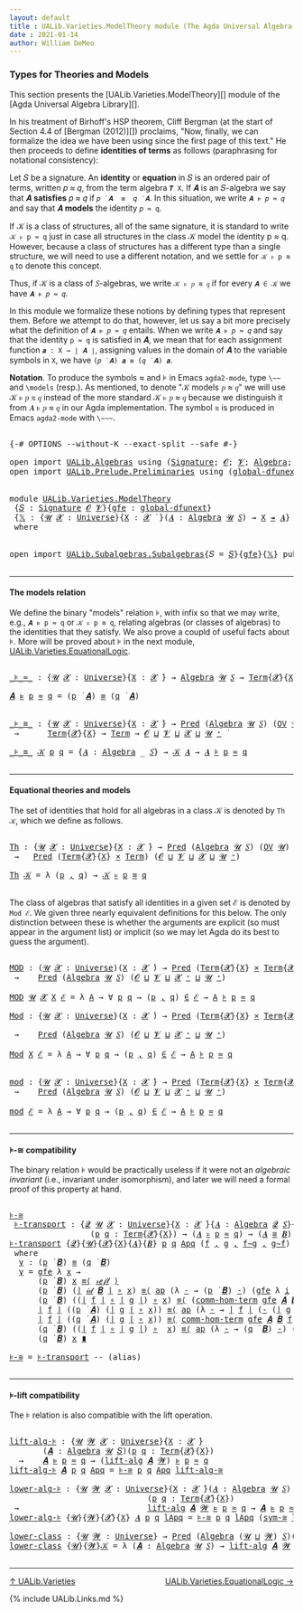 ```yaml
---
layout: default
title : UALib.Varieties.ModelTheory module (The Agda Universal Algebra Library)
date : 2021-01-14
author: William DeMeo
---
```


### <a id="types-for-theories-and-models">Types for Theories and Models</a>

This section presents the [UALib.Varieties.ModelTheory][] module of the [Agda Universal Algebra Library][].

In his treatment of Birhoff's HSP theorem, Cliff Bergman (at the start of Section 4.4 of [Bergman (2012)][]) proclaims, "Now, finally, we can formalize the idea we have been using since the first page of this text." He then proceeds to define **identities of terms** as follows (paraphrasing for notational consistency):

  Let 𝑆 be a signature. An **identity** or **equation** in 𝑆 is an ordered pair of terms, written 𝑝 ≈ 𝑞, from the
  term algebra `𝑻 X`. If 𝑨 is an 𝑆-algebra we say that 𝑨 **satisfies** 𝑝 ≈ 𝑞 if `𝑝 ̇ 𝑨  ≡  𝑞 ̇ 𝑨`. In this
  situation, we write `𝑨 ⊧ 𝑝 ≈ 𝑞` and say that 𝑨 **models** the identity `𝑝 ≈ q`.

If 𝒦 is a class of structures, all of the same signature, it is standard to write `𝒦 ⊧ p ≈ q` just in case all structures in the class 𝒦 model the identity p ≈ q. However, because a class of structures has a different type than a single structure, we will need to use a different notation, and we settle for `𝒦 ⊧ p ≋ q` to denote this concept.

Thus, if 𝒦 is a class of 𝑆-algebras, we write `𝒦 ⊧ 𝑝 ≋ 𝑞` if for every `𝑨 ∈ 𝒦` we have `𝑨 ⊧ 𝑝 ≈ 𝑞`.

<!-- Finally, if ℰ is a set of equations, we write 𝒦 ⊧ ℰ if every member of 𝒦 satisfies every member of ℰ. -->

In this module we formalize these notions by defining types that represent them. Before we attempt to do that, however, let us say a bit more precisely what the definition of `𝑨 ⊧ 𝑝 ≈ 𝑞` entails. When we write `𝑨 ⊧ 𝑝 ≈ 𝑞` and say that the identity `p ≈ q` is satisfied in 𝑨, we mean that for each assignment function `𝒂 : X → ∣ 𝑨 ∣`, assigning values in the domain of 𝑨 to the variable symbols in `X`, we have `(𝑝 ̇ 𝑨) 𝒂 ≡ (𝑞 ̇ 𝑨) 𝒂`.

**Notation**. To produce the symbols ≈ and ⊧ in Emacs `agda2-mode`, type `\~~` and `\models` (resp.). As mentioned, to denote "𝒦 models 𝑝 ≈ 𝑞" we will use 𝒦 ⊧ 𝑝 ≋ 𝑞 instead of the more standard 𝒦 ⊧ 𝑝 ≈ 𝑞 because we distinguish it from 𝑨 ⊧ 𝑝 ≈ 𝑞 in our Agda implementation. The symbol ≋ is produced in Emacs `agda2-mode` with `\~~~`.

<pre class="Agda">

<a id="2300" class="Symbol">{-#</a> <a id="2304" class="Keyword">OPTIONS</a> <a id="2312" class="Pragma">--without-K</a> <a id="2324" class="Pragma">--exact-split</a> <a id="2338" class="Pragma">--safe</a> <a id="2345" class="Symbol">#-}</a>

<a id="2350" class="Keyword">open</a> <a id="2355" class="Keyword">import</a> <a id="2362" href="UALib.Algebras.html" class="Module">UALib.Algebras</a> <a id="2377" class="Keyword">using</a> <a id="2383" class="Symbol">(</a><a id="2384" href="UALib.Algebras.Signatures.html#1324" class="Function">Signature</a><a id="2393" class="Symbol">;</a> <a id="2395" href="universes.html#613" class="Generalizable">𝓞</a><a id="2396" class="Symbol">;</a> <a id="2398" href="universes.html#617" class="Generalizable">𝓥</a><a id="2399" class="Symbol">;</a> <a id="2401" href="UALib.Algebras.Algebras.html#811" class="Function">Algebra</a><a id="2408" class="Symbol">;</a> <a id="2410" href="UALib.Algebras.Lifts.html#4364" class="Function Operator">_↠_</a><a id="2413" class="Symbol">)</a>
<a id="2415" class="Keyword">open</a> <a id="2420" class="Keyword">import</a> <a id="2427" href="UALib.Prelude.Preliminaries.html" class="Module">UALib.Prelude.Preliminaries</a> <a id="2455" class="Keyword">using</a> <a id="2461" class="Symbol">(</a><a id="2462" href="MGS-Subsingleton-Theorems.html#3468" class="Function">global-dfunext</a><a id="2476" class="Symbol">;</a> <a id="2478" href="universes.html#551" class="Postulate">Universe</a><a id="2486" class="Symbol">;</a> <a id="2488" href="universes.html#758" class="Function Operator">_̇</a><a id="2490" class="Symbol">)</a>


<a id="2494" class="Keyword">module</a> <a id="2501" href="UALib.Varieties.ModelTheory.html" class="Module">UALib.Varieties.ModelTheory</a>
 <a id="2530" class="Symbol">{</a><a id="2531" href="UALib.Varieties.ModelTheory.html#2531" class="Bound">𝑆</a> <a id="2533" class="Symbol">:</a> <a id="2535" href="UALib.Algebras.Signatures.html#1324" class="Function">Signature</a> <a id="2545" href="universes.html#613" class="Generalizable">𝓞</a> <a id="2547" href="universes.html#617" class="Generalizable">𝓥</a><a id="2548" class="Symbol">}{</a><a id="2550" href="UALib.Varieties.ModelTheory.html#2550" class="Bound">gfe</a> <a id="2554" class="Symbol">:</a> <a id="2556" href="MGS-Subsingleton-Theorems.html#3468" class="Function">global-dfunext</a><a id="2570" class="Symbol">}</a>
 <a id="2573" class="Symbol">{</a><a id="2574" href="UALib.Varieties.ModelTheory.html#2574" class="Bound">𝕏</a> <a id="2576" class="Symbol">:</a> <a id="2578" class="Symbol">{</a><a id="2579" href="UALib.Varieties.ModelTheory.html#2579" class="Bound">𝓤</a> <a id="2581" href="UALib.Varieties.ModelTheory.html#2581" class="Bound">𝓧</a> <a id="2583" class="Symbol">:</a> <a id="2585" href="universes.html#551" class="Postulate">Universe</a><a id="2593" class="Symbol">}{</a><a id="2595" href="UALib.Varieties.ModelTheory.html#2595" class="Bound">X</a> <a id="2597" class="Symbol">:</a> <a id="2599" href="UALib.Varieties.ModelTheory.html#2581" class="Bound">𝓧</a> <a id="2601" href="universes.html#758" class="Function Operator">̇</a> <a id="2603" class="Symbol">}(</a><a id="2605" href="UALib.Varieties.ModelTheory.html#2605" class="Bound">𝑨</a> <a id="2607" class="Symbol">:</a> <a id="2609" href="UALib.Algebras.Algebras.html#811" class="Function">Algebra</a> <a id="2617" href="UALib.Varieties.ModelTheory.html#2579" class="Bound">𝓤</a> <a id="2619" href="UALib.Varieties.ModelTheory.html#2531" class="Bound">𝑆</a><a id="2620" class="Symbol">)</a> <a id="2622" class="Symbol">→</a> <a id="2624" href="UALib.Varieties.ModelTheory.html#2595" class="Bound">X</a> <a id="2626" href="UALib.Algebras.Lifts.html#4364" class="Function Operator">↠</a> <a id="2628" href="UALib.Varieties.ModelTheory.html#2605" class="Bound">𝑨</a><a id="2629" class="Symbol">}</a>
 <a id="2632" class="Keyword">where</a>


<a id="2640" class="Keyword">open</a> <a id="2645" class="Keyword">import</a> <a id="2652" href="UALib.Subalgebras.Subalgebras.html" class="Module">UALib.Subalgebras.Subalgebras</a><a id="2681" class="Symbol">{</a><a id="2682" class="Argument">𝑆</a> <a id="2684" class="Symbol">=</a> <a id="2686" href="UALib.Varieties.ModelTheory.html#2531" class="Bound">𝑆</a><a id="2687" class="Symbol">}{</a><a id="2689" href="UALib.Varieties.ModelTheory.html#2550" class="Bound">gfe</a><a id="2692" class="Symbol">}{</a><a id="2694" href="UALib.Varieties.ModelTheory.html#2574" class="Bound">𝕏</a><a id="2695" class="Symbol">}</a> <a id="2697" class="Keyword">public</a>

</pre>

---------------------------------------

#### <a id="the-models-relation">The models relation</a>

We define the binary "models" relation ⊧, with infix so that we may write, e.g., `𝑨 ⊧ p ≈ q` or `𝒦 ⊧ p ≋ q`, relating algebras (or classes of algebras) to the identities that they satisfy. We also prove a coupld of useful facts about ⊧.  More will be proved about ⊧ in the next module, [UALib.Varieties.EquationalLogic](UALib.Varieties.EquationalLogic.html).

<pre class="Agda">

<a id="_⊧_≈_"></a><a id="3190" href="UALib.Varieties.ModelTheory.html#3190" class="Function Operator">_⊧_≈_</a> <a id="3196" class="Symbol">:</a> <a id="3198" class="Symbol">{</a><a id="3199" href="UALib.Varieties.ModelTheory.html#3199" class="Bound">𝓤</a> <a id="3201" href="UALib.Varieties.ModelTheory.html#3201" class="Bound">𝓧</a> <a id="3203" class="Symbol">:</a> <a id="3205" href="universes.html#551" class="Postulate">Universe</a><a id="3213" class="Symbol">}{</a><a id="3215" href="UALib.Varieties.ModelTheory.html#3215" class="Bound">X</a> <a id="3217" class="Symbol">:</a> <a id="3219" href="UALib.Varieties.ModelTheory.html#3201" class="Bound">𝓧</a> <a id="3221" href="universes.html#758" class="Function Operator">̇</a><a id="3222" class="Symbol">}</a> <a id="3224" class="Symbol">→</a> <a id="3226" href="UALib.Algebras.Algebras.html#811" class="Function">Algebra</a> <a id="3234" href="UALib.Varieties.ModelTheory.html#3199" class="Bound">𝓤</a> <a id="3236" href="UALib.Varieties.ModelTheory.html#2531" class="Bound">𝑆</a> <a id="3238" class="Symbol">→</a> <a id="3240" href="UALib.Terms.Basic.html#1041" class="Datatype">Term</a><a id="3244" class="Symbol">{</a><a id="3245" href="UALib.Varieties.ModelTheory.html#3201" class="Bound">𝓧</a><a id="3246" class="Symbol">}{</a><a id="3248" href="UALib.Varieties.ModelTheory.html#3215" class="Bound">X</a><a id="3249" class="Symbol">}</a> <a id="3251" class="Symbol">→</a> <a id="3253" href="UALib.Terms.Basic.html#1041" class="Datatype">Term</a> <a id="3258" class="Symbol">→</a> <a id="3260" href="UALib.Varieties.ModelTheory.html#3199" class="Bound">𝓤</a> <a id="3262" href="Agda.Primitive.html#636" class="Function Operator">⊔</a> <a id="3264" href="UALib.Varieties.ModelTheory.html#3201" class="Bound">𝓧</a> <a id="3266" href="universes.html#758" class="Function Operator">̇</a>

<a id="3269" href="UALib.Varieties.ModelTheory.html#3269" class="Bound">𝑨</a> <a id="3271" href="UALib.Varieties.ModelTheory.html#3190" class="Function Operator">⊧</a> <a id="3273" href="UALib.Varieties.ModelTheory.html#3273" class="Bound">p</a> <a id="3275" href="UALib.Varieties.ModelTheory.html#3190" class="Function Operator">≈</a> <a id="3277" href="UALib.Varieties.ModelTheory.html#3277" class="Bound">q</a> <a id="3279" class="Symbol">=</a> <a id="3281" class="Symbol">(</a><a id="3282" href="UALib.Varieties.ModelTheory.html#3273" class="Bound">p</a> <a id="3284" href="UALib.Terms.Operations.html#1383" class="Function Operator">̇</a> <a id="3286" href="UALib.Varieties.ModelTheory.html#3269" class="Bound">𝑨</a><a id="3287" class="Symbol">)</a> <a id="3289" href="MGS-MLTT.html#4207" class="Datatype Operator">≡</a> <a id="3291" class="Symbol">(</a><a id="3292" href="UALib.Varieties.ModelTheory.html#3277" class="Bound">q</a> <a id="3294" href="UALib.Terms.Operations.html#1383" class="Function Operator">̇</a> <a id="3296" href="UALib.Varieties.ModelTheory.html#3269" class="Bound">𝑨</a><a id="3297" class="Symbol">)</a>


<a id="_⊧_≋_"></a><a id="3301" href="UALib.Varieties.ModelTheory.html#3301" class="Function Operator">_⊧_≋_</a> <a id="3307" class="Symbol">:</a> <a id="3309" class="Symbol">{</a><a id="3310" href="UALib.Varieties.ModelTheory.html#3310" class="Bound">𝓤</a> <a id="3312" href="UALib.Varieties.ModelTheory.html#3312" class="Bound">𝓧</a> <a id="3314" class="Symbol">:</a> <a id="3316" href="universes.html#551" class="Postulate">Universe</a><a id="3324" class="Symbol">}{</a><a id="3326" href="UALib.Varieties.ModelTheory.html#3326" class="Bound">X</a> <a id="3328" class="Symbol">:</a> <a id="3330" href="UALib.Varieties.ModelTheory.html#3312" class="Bound">𝓧</a> <a id="3332" href="universes.html#758" class="Function Operator">̇</a><a id="3333" class="Symbol">}</a> <a id="3335" class="Symbol">→</a> <a id="3337" href="UALib.Relations.Unary.html#1066" class="Function">Pred</a> <a id="3342" class="Symbol">(</a><a id="3343" href="UALib.Algebras.Algebras.html#811" class="Function">Algebra</a> <a id="3351" href="UALib.Varieties.ModelTheory.html#3310" class="Bound">𝓤</a> <a id="3353" href="UALib.Varieties.ModelTheory.html#2531" class="Bound">𝑆</a><a id="3354" class="Symbol">)</a> <a id="3356" class="Symbol">(</a><a id="3357" href="UALib.Subalgebras.Subalgebras.html#2273" class="Function">OV</a> <a id="3360" href="UALib.Varieties.ModelTheory.html#3310" class="Bound">𝓤</a><a id="3361" class="Symbol">)</a>
 <a id="3364" class="Symbol">→</a>      <a id="3371" href="UALib.Terms.Basic.html#1041" class="Datatype">Term</a><a id="3375" class="Symbol">{</a><a id="3376" href="UALib.Varieties.ModelTheory.html#3312" class="Bound">𝓧</a><a id="3377" class="Symbol">}{</a><a id="3379" href="UALib.Varieties.ModelTheory.html#3326" class="Bound">X</a><a id="3380" class="Symbol">}</a> <a id="3382" class="Symbol">→</a> <a id="3384" href="UALib.Terms.Basic.html#1041" class="Datatype">Term</a> <a id="3389" class="Symbol">→</a> <a id="3391" href="UALib.Varieties.ModelTheory.html#2545" class="Bound">𝓞</a> <a id="3393" href="Agda.Primitive.html#636" class="Function Operator">⊔</a> <a id="3395" href="UALib.Varieties.ModelTheory.html#2547" class="Bound">𝓥</a> <a id="3397" href="Agda.Primitive.html#636" class="Function Operator">⊔</a> <a id="3399" href="UALib.Varieties.ModelTheory.html#3312" class="Bound">𝓧</a> <a id="3401" href="Agda.Primitive.html#636" class="Function Operator">⊔</a> <a id="3403" href="UALib.Varieties.ModelTheory.html#3310" class="Bound">𝓤</a> <a id="3405" href="universes.html#527" class="Function Operator">⁺</a> <a id="3407" href="universes.html#758" class="Function Operator">̇</a>

<a id="3410" href="UALib.Varieties.ModelTheory.html#3301" class="Function Operator">_⊧_≋_</a> <a id="3416" href="UALib.Varieties.ModelTheory.html#3416" class="Bound">𝒦</a> <a id="3418" href="UALib.Varieties.ModelTheory.html#3418" class="Bound">p</a> <a id="3420" href="UALib.Varieties.ModelTheory.html#3420" class="Bound">q</a> <a id="3422" class="Symbol">=</a> <a id="3424" class="Symbol">{</a><a id="3425" href="UALib.Varieties.ModelTheory.html#3425" class="Bound">𝑨</a> <a id="3427" class="Symbol">:</a> <a id="3429" href="UALib.Algebras.Algebras.html#811" class="Function">Algebra</a> <a id="3437" class="Symbol">_</a> <a id="3439" href="UALib.Varieties.ModelTheory.html#2531" class="Bound">𝑆</a><a id="3440" class="Symbol">}</a> <a id="3442" class="Symbol">→</a> <a id="3444" href="UALib.Varieties.ModelTheory.html#3416" class="Bound">𝒦</a> <a id="3446" href="UALib.Varieties.ModelTheory.html#3425" class="Bound">𝑨</a> <a id="3448" class="Symbol">→</a> <a id="3450" href="UALib.Varieties.ModelTheory.html#3425" class="Bound">𝑨</a> <a id="3452" href="UALib.Varieties.ModelTheory.html#3190" class="Function Operator">⊧</a> <a id="3454" href="UALib.Varieties.ModelTheory.html#3418" class="Bound">p</a> <a id="3456" href="UALib.Varieties.ModelTheory.html#3190" class="Function Operator">≈</a> <a id="3458" href="UALib.Varieties.ModelTheory.html#3420" class="Bound">q</a>

</pre>

-------------------------------------------

#### <a id="equational-theories-and-classes">Equational theories and models</a>

The set of identities that hold for all algebras in a class 𝒦 is denoted by `Th 𝒦`, which we define as follows.

<pre class="Agda">

<a id="Th"></a><a id="3726" href="UALib.Varieties.ModelTheory.html#3726" class="Function">Th</a> <a id="3729" class="Symbol">:</a> <a id="3731" class="Symbol">{</a><a id="3732" href="UALib.Varieties.ModelTheory.html#3732" class="Bound">𝓤</a> <a id="3734" href="UALib.Varieties.ModelTheory.html#3734" class="Bound">𝓧</a> <a id="3736" class="Symbol">:</a> <a id="3738" href="universes.html#551" class="Postulate">Universe</a><a id="3746" class="Symbol">}{</a><a id="3748" href="UALib.Varieties.ModelTheory.html#3748" class="Bound">X</a> <a id="3750" class="Symbol">:</a> <a id="3752" href="UALib.Varieties.ModelTheory.html#3734" class="Bound">𝓧</a> <a id="3754" href="universes.html#758" class="Function Operator">̇</a><a id="3755" class="Symbol">}</a> <a id="3757" class="Symbol">→</a> <a id="3759" href="UALib.Relations.Unary.html#1066" class="Function">Pred</a> <a id="3764" class="Symbol">(</a><a id="3765" href="UALib.Algebras.Algebras.html#811" class="Function">Algebra</a> <a id="3773" href="UALib.Varieties.ModelTheory.html#3732" class="Bound">𝓤</a> <a id="3775" href="UALib.Varieties.ModelTheory.html#2531" class="Bound">𝑆</a><a id="3776" class="Symbol">)</a> <a id="3778" class="Symbol">(</a><a id="3779" href="UALib.Subalgebras.Subalgebras.html#2273" class="Function">OV</a> <a id="3782" href="UALib.Varieties.ModelTheory.html#3732" class="Bound">𝓤</a><a id="3783" class="Symbol">)</a>
 <a id="3786" class="Symbol">→</a>   <a id="3790" href="UALib.Relations.Unary.html#1066" class="Function">Pred</a> <a id="3795" class="Symbol">(</a><a id="3796" href="UALib.Terms.Basic.html#1041" class="Datatype">Term</a><a id="3800" class="Symbol">{</a><a id="3801" href="UALib.Varieties.ModelTheory.html#3734" class="Bound">𝓧</a><a id="3802" class="Symbol">}{</a><a id="3804" href="UALib.Varieties.ModelTheory.html#3748" class="Bound">X</a><a id="3805" class="Symbol">}</a> <a id="3807" href="MGS-MLTT.html#3515" class="Function Operator">×</a> <a id="3809" href="UALib.Terms.Basic.html#1041" class="Datatype">Term</a><a id="3813" class="Symbol">)</a> <a id="3815" class="Symbol">(</a><a id="3816" href="UALib.Varieties.ModelTheory.html#2545" class="Bound">𝓞</a> <a id="3818" href="Agda.Primitive.html#636" class="Function Operator">⊔</a> <a id="3820" href="UALib.Varieties.ModelTheory.html#2547" class="Bound">𝓥</a> <a id="3822" href="Agda.Primitive.html#636" class="Function Operator">⊔</a> <a id="3824" href="UALib.Varieties.ModelTheory.html#3734" class="Bound">𝓧</a> <a id="3826" href="Agda.Primitive.html#636" class="Function Operator">⊔</a> <a id="3828" href="UALib.Varieties.ModelTheory.html#3732" class="Bound">𝓤</a> <a id="3830" href="universes.html#527" class="Function Operator">⁺</a><a id="3831" class="Symbol">)</a>

<a id="3834" href="UALib.Varieties.ModelTheory.html#3726" class="Function">Th</a> <a id="3837" href="UALib.Varieties.ModelTheory.html#3837" class="Bound">𝒦</a> <a id="3839" class="Symbol">=</a> <a id="3841" class="Symbol">λ</a> <a id="3843" class="Symbol">(</a><a id="3844" href="UALib.Varieties.ModelTheory.html#3844" class="Bound">p</a> <a id="3846" href="MGS-MLTT.html#2929" class="InductiveConstructor Operator">,</a> <a id="3848" href="UALib.Varieties.ModelTheory.html#3848" class="Bound">q</a><a id="3849" class="Symbol">)</a> <a id="3851" class="Symbol">→</a> <a id="3853" href="UALib.Varieties.ModelTheory.html#3837" class="Bound">𝒦</a> <a id="3855" href="UALib.Varieties.ModelTheory.html#3301" class="Function Operator">⊧</a> <a id="3857" href="UALib.Varieties.ModelTheory.html#3844" class="Bound">p</a> <a id="3859" href="UALib.Varieties.ModelTheory.html#3301" class="Function Operator">≋</a> <a id="3861" href="UALib.Varieties.ModelTheory.html#3848" class="Bound">q</a>

</pre>

The class of algebras that satisfy all identities in a given set ℰ is denoted by `Mod ℰ`.  We given three nearly equivalent definitions for this below.  The only distinction between these is whether the arguments are explicit (so must appear in the argument list) or implicit (so we may let Agda do its best to guess the argument).

<pre class="Agda">

<a id="MOD"></a><a id="4223" href="UALib.Varieties.ModelTheory.html#4223" class="Function">MOD</a> <a id="4227" class="Symbol">:</a> <a id="4229" class="Symbol">(</a><a id="4230" href="UALib.Varieties.ModelTheory.html#4230" class="Bound">𝓤</a> <a id="4232" href="UALib.Varieties.ModelTheory.html#4232" class="Bound">𝓧</a> <a id="4234" class="Symbol">:</a> <a id="4236" href="universes.html#551" class="Postulate">Universe</a><a id="4244" class="Symbol">)(</a><a id="4246" href="UALib.Varieties.ModelTheory.html#4246" class="Bound">X</a> <a id="4248" class="Symbol">:</a> <a id="4250" href="UALib.Varieties.ModelTheory.html#4232" class="Bound">𝓧</a> <a id="4252" href="universes.html#758" class="Function Operator">̇</a><a id="4253" class="Symbol">)</a> <a id="4255" class="Symbol">→</a> <a id="4257" href="UALib.Relations.Unary.html#1066" class="Function">Pred</a> <a id="4262" class="Symbol">(</a><a id="4263" href="UALib.Terms.Basic.html#1041" class="Datatype">Term</a><a id="4267" class="Symbol">{</a><a id="4268" href="UALib.Varieties.ModelTheory.html#4232" class="Bound">𝓧</a><a id="4269" class="Symbol">}{</a><a id="4271" href="UALib.Varieties.ModelTheory.html#4246" class="Bound">X</a><a id="4272" class="Symbol">}</a> <a id="4274" href="MGS-MLTT.html#3515" class="Function Operator">×</a> <a id="4276" href="UALib.Terms.Basic.html#1041" class="Datatype">Term</a><a id="4280" class="Symbol">{</a><a id="4281" href="UALib.Varieties.ModelTheory.html#4232" class="Bound">𝓧</a><a id="4282" class="Symbol">}{</a><a id="4284" href="UALib.Varieties.ModelTheory.html#4246" class="Bound">X</a><a id="4285" class="Symbol">})</a> <a id="4288" class="Symbol">(</a><a id="4289" href="UALib.Varieties.ModelTheory.html#2545" class="Bound">𝓞</a> <a id="4291" href="Agda.Primitive.html#636" class="Function Operator">⊔</a> <a id="4293" href="UALib.Varieties.ModelTheory.html#2547" class="Bound">𝓥</a> <a id="4295" href="Agda.Primitive.html#636" class="Function Operator">⊔</a> <a id="4297" href="UALib.Varieties.ModelTheory.html#4232" class="Bound">𝓧</a> <a id="4299" href="Agda.Primitive.html#636" class="Function Operator">⊔</a> <a id="4301" href="UALib.Varieties.ModelTheory.html#4230" class="Bound">𝓤</a> <a id="4303" href="universes.html#527" class="Function Operator">⁺</a><a id="4304" class="Symbol">)</a>
 <a id="4307" class="Symbol">→</a>    <a id="4312" href="UALib.Relations.Unary.html#1066" class="Function">Pred</a> <a id="4317" class="Symbol">(</a><a id="4318" href="UALib.Algebras.Algebras.html#811" class="Function">Algebra</a> <a id="4326" href="UALib.Varieties.ModelTheory.html#4230" class="Bound">𝓤</a> <a id="4328" href="UALib.Varieties.ModelTheory.html#2531" class="Bound">𝑆</a><a id="4329" class="Symbol">)</a> <a id="4331" class="Symbol">(</a><a id="4332" href="UALib.Varieties.ModelTheory.html#2545" class="Bound">𝓞</a> <a id="4334" href="Agda.Primitive.html#636" class="Function Operator">⊔</a> <a id="4336" href="UALib.Varieties.ModelTheory.html#2547" class="Bound">𝓥</a> <a id="4338" href="Agda.Primitive.html#636" class="Function Operator">⊔</a> <a id="4340" href="UALib.Varieties.ModelTheory.html#4232" class="Bound">𝓧</a> <a id="4342" href="universes.html#527" class="Function Operator">⁺</a> <a id="4344" href="Agda.Primitive.html#636" class="Function Operator">⊔</a> <a id="4346" href="UALib.Varieties.ModelTheory.html#4230" class="Bound">𝓤</a> <a id="4348" href="universes.html#527" class="Function Operator">⁺</a><a id="4349" class="Symbol">)</a>

<a id="4352" href="UALib.Varieties.ModelTheory.html#4223" class="Function">MOD</a> <a id="4356" href="UALib.Varieties.ModelTheory.html#4356" class="Bound">𝓤</a> <a id="4358" href="UALib.Varieties.ModelTheory.html#4358" class="Bound">𝓧</a> <a id="4360" href="UALib.Varieties.ModelTheory.html#4360" class="Bound">X</a> <a id="4362" href="UALib.Varieties.ModelTheory.html#4362" class="Bound">ℰ</a> <a id="4364" class="Symbol">=</a> <a id="4366" class="Symbol">λ</a> <a id="4368" href="UALib.Varieties.ModelTheory.html#4368" class="Bound">A</a> <a id="4370" class="Symbol">→</a> <a id="4372" class="Symbol">∀</a> <a id="4374" href="UALib.Varieties.ModelTheory.html#4374" class="Bound">p</a> <a id="4376" href="UALib.Varieties.ModelTheory.html#4376" class="Bound">q</a> <a id="4378" class="Symbol">→</a> <a id="4380" class="Symbol">(</a><a id="4381" href="UALib.Varieties.ModelTheory.html#4374" class="Bound">p</a> <a id="4383" href="MGS-MLTT.html#2929" class="InductiveConstructor Operator">,</a> <a id="4385" href="UALib.Varieties.ModelTheory.html#4376" class="Bound">q</a><a id="4386" class="Symbol">)</a> <a id="4388" href="UALib.Relations.Unary.html#2667" class="Function Operator">∈</a> <a id="4390" href="UALib.Varieties.ModelTheory.html#4362" class="Bound">ℰ</a> <a id="4392" class="Symbol">→</a> <a id="4394" href="UALib.Varieties.ModelTheory.html#4368" class="Bound">A</a> <a id="4396" href="UALib.Varieties.ModelTheory.html#3190" class="Function Operator">⊧</a> <a id="4398" href="UALib.Varieties.ModelTheory.html#4374" class="Bound">p</a> <a id="4400" href="UALib.Varieties.ModelTheory.html#3190" class="Function Operator">≈</a> <a id="4402" href="UALib.Varieties.ModelTheory.html#4376" class="Bound">q</a>

<a id="Mod"></a><a id="4405" href="UALib.Varieties.ModelTheory.html#4405" class="Function">Mod</a> <a id="4409" class="Symbol">:</a> <a id="4411" class="Symbol">{</a><a id="4412" href="UALib.Varieties.ModelTheory.html#4412" class="Bound">𝓤</a> <a id="4414" href="UALib.Varieties.ModelTheory.html#4414" class="Bound">𝓧</a> <a id="4416" class="Symbol">:</a> <a id="4418" href="universes.html#551" class="Postulate">Universe</a><a id="4426" class="Symbol">}(</a><a id="4428" href="UALib.Varieties.ModelTheory.html#4428" class="Bound">X</a> <a id="4430" class="Symbol">:</a> <a id="4432" href="UALib.Varieties.ModelTheory.html#4414" class="Bound">𝓧</a> <a id="4434" href="universes.html#758" class="Function Operator">̇</a><a id="4435" class="Symbol">)</a> <a id="4437" class="Symbol">→</a> <a id="4439" href="UALib.Relations.Unary.html#1066" class="Function">Pred</a> <a id="4444" class="Symbol">(</a><a id="4445" href="UALib.Terms.Basic.html#1041" class="Datatype">Term</a><a id="4449" class="Symbol">{</a><a id="4450" href="UALib.Varieties.ModelTheory.html#4414" class="Bound">𝓧</a><a id="4451" class="Symbol">}{</a><a id="4453" href="UALib.Varieties.ModelTheory.html#4428" class="Bound">X</a><a id="4454" class="Symbol">}</a> <a id="4456" href="MGS-MLTT.html#3515" class="Function Operator">×</a> <a id="4458" href="UALib.Terms.Basic.html#1041" class="Datatype">Term</a><a id="4462" class="Symbol">{</a><a id="4463" href="UALib.Varieties.ModelTheory.html#4414" class="Bound">𝓧</a><a id="4464" class="Symbol">}{</a><a id="4466" href="UALib.Varieties.ModelTheory.html#4428" class="Bound">X</a><a id="4467" class="Symbol">})</a> <a id="4470" class="Symbol">(</a><a id="4471" href="UALib.Varieties.ModelTheory.html#2545" class="Bound">𝓞</a> <a id="4473" href="Agda.Primitive.html#636" class="Function Operator">⊔</a> <a id="4475" href="UALib.Varieties.ModelTheory.html#2547" class="Bound">𝓥</a> <a id="4477" href="Agda.Primitive.html#636" class="Function Operator">⊔</a> <a id="4479" href="UALib.Varieties.ModelTheory.html#4414" class="Bound">𝓧</a> <a id="4481" href="Agda.Primitive.html#636" class="Function Operator">⊔</a> <a id="4483" href="UALib.Varieties.ModelTheory.html#4412" class="Bound">𝓤</a> <a id="4485" href="universes.html#527" class="Function Operator">⁺</a><a id="4486" class="Symbol">)</a>

 <a id="4490" class="Symbol">→</a>    <a id="4495" href="UALib.Relations.Unary.html#1066" class="Function">Pred</a> <a id="4500" class="Symbol">(</a><a id="4501" href="UALib.Algebras.Algebras.html#811" class="Function">Algebra</a> <a id="4509" href="UALib.Varieties.ModelTheory.html#4412" class="Bound">𝓤</a> <a id="4511" href="UALib.Varieties.ModelTheory.html#2531" class="Bound">𝑆</a><a id="4512" class="Symbol">)</a> <a id="4514" class="Symbol">(</a><a id="4515" href="UALib.Varieties.ModelTheory.html#2545" class="Bound">𝓞</a> <a id="4517" href="Agda.Primitive.html#636" class="Function Operator">⊔</a> <a id="4519" href="UALib.Varieties.ModelTheory.html#2547" class="Bound">𝓥</a> <a id="4521" href="Agda.Primitive.html#636" class="Function Operator">⊔</a> <a id="4523" href="UALib.Varieties.ModelTheory.html#4414" class="Bound">𝓧</a> <a id="4525" href="universes.html#527" class="Function Operator">⁺</a> <a id="4527" href="Agda.Primitive.html#636" class="Function Operator">⊔</a> <a id="4529" href="UALib.Varieties.ModelTheory.html#4412" class="Bound">𝓤</a> <a id="4531" href="universes.html#527" class="Function Operator">⁺</a><a id="4532" class="Symbol">)</a>

<a id="4535" href="UALib.Varieties.ModelTheory.html#4405" class="Function">Mod</a> <a id="4539" href="UALib.Varieties.ModelTheory.html#4539" class="Bound">X</a> <a id="4541" href="UALib.Varieties.ModelTheory.html#4541" class="Bound">ℰ</a> <a id="4543" class="Symbol">=</a> <a id="4545" class="Symbol">λ</a> <a id="4547" href="UALib.Varieties.ModelTheory.html#4547" class="Bound">A</a> <a id="4549" class="Symbol">→</a> <a id="4551" class="Symbol">∀</a> <a id="4553" href="UALib.Varieties.ModelTheory.html#4553" class="Bound">p</a> <a id="4555" href="UALib.Varieties.ModelTheory.html#4555" class="Bound">q</a> <a id="4557" class="Symbol">→</a> <a id="4559" class="Symbol">(</a><a id="4560" href="UALib.Varieties.ModelTheory.html#4553" class="Bound">p</a> <a id="4562" href="MGS-MLTT.html#2929" class="InductiveConstructor Operator">,</a> <a id="4564" href="UALib.Varieties.ModelTheory.html#4555" class="Bound">q</a><a id="4565" class="Symbol">)</a> <a id="4567" href="UALib.Relations.Unary.html#2667" class="Function Operator">∈</a> <a id="4569" href="UALib.Varieties.ModelTheory.html#4541" class="Bound">ℰ</a> <a id="4571" class="Symbol">→</a> <a id="4573" href="UALib.Varieties.ModelTheory.html#4547" class="Bound">A</a> <a id="4575" href="UALib.Varieties.ModelTheory.html#3190" class="Function Operator">⊧</a> <a id="4577" href="UALib.Varieties.ModelTheory.html#4553" class="Bound">p</a> <a id="4579" href="UALib.Varieties.ModelTheory.html#3190" class="Function Operator">≈</a> <a id="4581" href="UALib.Varieties.ModelTheory.html#4555" class="Bound">q</a>


<a id="mod"></a><a id="4585" href="UALib.Varieties.ModelTheory.html#4585" class="Function">mod</a> <a id="4589" class="Symbol">:</a> <a id="4591" class="Symbol">{</a><a id="4592" href="UALib.Varieties.ModelTheory.html#4592" class="Bound">𝓤</a> <a id="4594" href="UALib.Varieties.ModelTheory.html#4594" class="Bound">𝓧</a> <a id="4596" class="Symbol">:</a> <a id="4598" href="universes.html#551" class="Postulate">Universe</a><a id="4606" class="Symbol">}{</a><a id="4608" href="UALib.Varieties.ModelTheory.html#4608" class="Bound">X</a> <a id="4610" class="Symbol">:</a> <a id="4612" href="UALib.Varieties.ModelTheory.html#4594" class="Bound">𝓧</a> <a id="4614" href="universes.html#758" class="Function Operator">̇</a><a id="4615" class="Symbol">}</a> <a id="4617" class="Symbol">→</a> <a id="4619" href="UALib.Relations.Unary.html#1066" class="Function">Pred</a> <a id="4624" class="Symbol">(</a><a id="4625" href="UALib.Terms.Basic.html#1041" class="Datatype">Term</a><a id="4629" class="Symbol">{</a><a id="4630" href="UALib.Varieties.ModelTheory.html#4594" class="Bound">𝓧</a><a id="4631" class="Symbol">}{</a><a id="4633" href="UALib.Varieties.ModelTheory.html#4608" class="Bound">X</a><a id="4634" class="Symbol">}</a> <a id="4636" href="MGS-MLTT.html#3515" class="Function Operator">×</a> <a id="4638" href="UALib.Terms.Basic.html#1041" class="Datatype">Term</a><a id="4642" class="Symbol">{</a><a id="4643" href="UALib.Varieties.ModelTheory.html#4594" class="Bound">𝓧</a><a id="4644" class="Symbol">}{</a><a id="4646" href="UALib.Varieties.ModelTheory.html#4608" class="Bound">X</a><a id="4647" class="Symbol">})</a> <a id="4650" class="Symbol">(</a><a id="4651" href="UALib.Varieties.ModelTheory.html#2545" class="Bound">𝓞</a> <a id="4653" href="Agda.Primitive.html#636" class="Function Operator">⊔</a> <a id="4655" href="UALib.Varieties.ModelTheory.html#2547" class="Bound">𝓥</a> <a id="4657" href="Agda.Primitive.html#636" class="Function Operator">⊔</a> <a id="4659" href="UALib.Varieties.ModelTheory.html#4594" class="Bound">𝓧</a> <a id="4661" href="Agda.Primitive.html#636" class="Function Operator">⊔</a> <a id="4663" href="UALib.Varieties.ModelTheory.html#4592" class="Bound">𝓤</a> <a id="4665" href="universes.html#527" class="Function Operator">⁺</a><a id="4666" class="Symbol">)</a>
 <a id="4669" class="Symbol">→</a>    <a id="4674" href="UALib.Relations.Unary.html#1066" class="Function">Pred</a> <a id="4679" class="Symbol">(</a><a id="4680" href="UALib.Algebras.Algebras.html#811" class="Function">Algebra</a> <a id="4688" href="UALib.Varieties.ModelTheory.html#4592" class="Bound">𝓤</a> <a id="4690" href="UALib.Varieties.ModelTheory.html#2531" class="Bound">𝑆</a><a id="4691" class="Symbol">)</a> <a id="4693" class="Symbol">(</a><a id="4694" href="UALib.Varieties.ModelTheory.html#2545" class="Bound">𝓞</a> <a id="4696" href="Agda.Primitive.html#636" class="Function Operator">⊔</a> <a id="4698" href="UALib.Varieties.ModelTheory.html#2547" class="Bound">𝓥</a> <a id="4700" href="Agda.Primitive.html#636" class="Function Operator">⊔</a> <a id="4702" href="UALib.Varieties.ModelTheory.html#4594" class="Bound">𝓧</a> <a id="4704" href="universes.html#527" class="Function Operator">⁺</a> <a id="4706" href="Agda.Primitive.html#636" class="Function Operator">⊔</a> <a id="4708" href="UALib.Varieties.ModelTheory.html#4592" class="Bound">𝓤</a> <a id="4710" href="universes.html#527" class="Function Operator">⁺</a><a id="4711" class="Symbol">)</a>

<a id="4714" href="UALib.Varieties.ModelTheory.html#4585" class="Function">mod</a> <a id="4718" href="UALib.Varieties.ModelTheory.html#4718" class="Bound">ℰ</a> <a id="4720" class="Symbol">=</a> <a id="4722" class="Symbol">λ</a> <a id="4724" href="UALib.Varieties.ModelTheory.html#4724" class="Bound">A</a> <a id="4726" class="Symbol">→</a> <a id="4728" class="Symbol">∀</a> <a id="4730" href="UALib.Varieties.ModelTheory.html#4730" class="Bound">p</a> <a id="4732" href="UALib.Varieties.ModelTheory.html#4732" class="Bound">q</a> <a id="4734" class="Symbol">→</a> <a id="4736" class="Symbol">(</a><a id="4737" href="UALib.Varieties.ModelTheory.html#4730" class="Bound">p</a> <a id="4739" href="MGS-MLTT.html#2929" class="InductiveConstructor Operator">,</a> <a id="4741" href="UALib.Varieties.ModelTheory.html#4732" class="Bound">q</a><a id="4742" class="Symbol">)</a> <a id="4744" href="UALib.Relations.Unary.html#2667" class="Function Operator">∈</a> <a id="4746" href="UALib.Varieties.ModelTheory.html#4718" class="Bound">ℰ</a> <a id="4748" class="Symbol">→</a> <a id="4750" href="UALib.Varieties.ModelTheory.html#4724" class="Bound">A</a> <a id="4752" href="UALib.Varieties.ModelTheory.html#3190" class="Function Operator">⊧</a> <a id="4754" href="UALib.Varieties.ModelTheory.html#4730" class="Bound">p</a> <a id="4756" href="UALib.Varieties.ModelTheory.html#3190" class="Function Operator">≈</a> <a id="4758" href="UALib.Varieties.ModelTheory.html#4732" class="Bound">q</a>

</pre>

------------------------------------------

#### <a id="⊧-≅ compatibility">⊧-≅ compatibility</a>

The binary relation ⊧ would be practically useless if it were not an *algebraic invariant* (i.e., invariant under isomorphism), and later we will need a formal proof of this property at hand.

<pre class="Agda">

<a id="⊧-≅"></a><a id="5078" href="UALib.Varieties.ModelTheory.html#5078" class="Function">⊧-≅</a>
 <a id="⊧-transport"></a><a id="5083" href="UALib.Varieties.ModelTheory.html#5083" class="Function">⊧-transport</a> <a id="5095" class="Symbol">:</a> <a id="5097" class="Symbol">{</a><a id="5098" href="UALib.Varieties.ModelTheory.html#5098" class="Bound">𝓠</a> <a id="5100" href="UALib.Varieties.ModelTheory.html#5100" class="Bound">𝓤</a> <a id="5102" href="UALib.Varieties.ModelTheory.html#5102" class="Bound">𝓧</a> <a id="5104" class="Symbol">:</a> <a id="5106" href="universes.html#551" class="Postulate">Universe</a><a id="5114" class="Symbol">}{</a><a id="5116" href="UALib.Varieties.ModelTheory.html#5116" class="Bound">X</a> <a id="5118" class="Symbol">:</a> <a id="5120" href="UALib.Varieties.ModelTheory.html#5102" class="Bound">𝓧</a> <a id="5122" href="universes.html#758" class="Function Operator">̇</a><a id="5123" class="Symbol">}{</a><a id="5125" href="UALib.Varieties.ModelTheory.html#5125" class="Bound">𝑨</a> <a id="5127" class="Symbol">:</a> <a id="5129" href="UALib.Algebras.Algebras.html#811" class="Function">Algebra</a> <a id="5137" href="UALib.Varieties.ModelTheory.html#5098" class="Bound">𝓠</a> <a id="5139" href="UALib.Varieties.ModelTheory.html#2531" class="Bound">𝑆</a><a id="5140" class="Symbol">}{</a><a id="5142" href="UALib.Varieties.ModelTheory.html#5142" class="Bound">𝑩</a> <a id="5144" class="Symbol">:</a> <a id="5146" href="UALib.Algebras.Algebras.html#811" class="Function">Algebra</a> <a id="5154" href="UALib.Varieties.ModelTheory.html#5100" class="Bound">𝓤</a> <a id="5156" href="UALib.Varieties.ModelTheory.html#2531" class="Bound">𝑆</a><a id="5157" class="Symbol">}</a>
                 <a id="5176" class="Symbol">(</a><a id="5177" href="UALib.Varieties.ModelTheory.html#5177" class="Bound">p</a> <a id="5179" href="UALib.Varieties.ModelTheory.html#5179" class="Bound">q</a> <a id="5181" class="Symbol">:</a> <a id="5183" href="UALib.Terms.Basic.html#1041" class="Datatype">Term</a><a id="5187" class="Symbol">{</a><a id="5188" href="UALib.Varieties.ModelTheory.html#5102" class="Bound">𝓧</a><a id="5189" class="Symbol">}{</a><a id="5191" href="UALib.Varieties.ModelTheory.html#5116" class="Bound">X</a><a id="5192" class="Symbol">})</a> <a id="5195" class="Symbol">→</a> <a id="5197" class="Symbol">(</a><a id="5198" href="UALib.Varieties.ModelTheory.html#5125" class="Bound">𝑨</a> <a id="5200" href="UALib.Varieties.ModelTheory.html#3190" class="Function Operator">⊧</a> <a id="5202" href="UALib.Varieties.ModelTheory.html#5177" class="Bound">p</a> <a id="5204" href="UALib.Varieties.ModelTheory.html#3190" class="Function Operator">≈</a> <a id="5206" href="UALib.Varieties.ModelTheory.html#5179" class="Bound">q</a><a id="5207" class="Symbol">)</a> <a id="5209" class="Symbol">→</a> <a id="5211" class="Symbol">(</a><a id="5212" href="UALib.Varieties.ModelTheory.html#5125" class="Bound">𝑨</a> <a id="5214" href="UALib.Homomorphisms.Isomorphisms.html#861" class="Function Operator">≅</a> <a id="5216" href="UALib.Varieties.ModelTheory.html#5142" class="Bound">𝑩</a><a id="5217" class="Symbol">)</a> <a id="5219" class="Symbol">→</a> <a id="5221" href="UALib.Varieties.ModelTheory.html#5142" class="Bound">𝑩</a> <a id="5223" href="UALib.Varieties.ModelTheory.html#3190" class="Function Operator">⊧</a> <a id="5225" href="UALib.Varieties.ModelTheory.html#5177" class="Bound">p</a> <a id="5227" href="UALib.Varieties.ModelTheory.html#3190" class="Function Operator">≈</a> <a id="5229" href="UALib.Varieties.ModelTheory.html#5179" class="Bound">q</a>
<a id="5231" href="UALib.Varieties.ModelTheory.html#5083" class="Function">⊧-transport</a> <a id="5243" class="Symbol">{</a><a id="5244" href="UALib.Varieties.ModelTheory.html#5244" class="Bound">𝓠</a><a id="5245" class="Symbol">}{</a><a id="5247" href="UALib.Varieties.ModelTheory.html#5247" class="Bound">𝓤</a><a id="5248" class="Symbol">}{</a><a id="5250" href="UALib.Varieties.ModelTheory.html#5250" class="Bound">𝓧</a><a id="5251" class="Symbol">}{</a><a id="5253" href="UALib.Varieties.ModelTheory.html#5253" class="Bound">X</a><a id="5254" class="Symbol">}{</a><a id="5256" href="UALib.Varieties.ModelTheory.html#5256" class="Bound">𝑨</a><a id="5257" class="Symbol">}{</a><a id="5259" href="UALib.Varieties.ModelTheory.html#5259" class="Bound">𝑩</a><a id="5260" class="Symbol">}</a> <a id="5262" href="UALib.Varieties.ModelTheory.html#5262" class="Bound">p</a> <a id="5264" href="UALib.Varieties.ModelTheory.html#5264" class="Bound">q</a> <a id="5266" href="UALib.Varieties.ModelTheory.html#5266" class="Bound">Apq</a> <a id="5270" class="Symbol">(</a><a id="5271" href="UALib.Varieties.ModelTheory.html#5271" class="Bound">f</a> <a id="5273" href="MGS-MLTT.html#2929" class="InductiveConstructor Operator">,</a> <a id="5275" href="UALib.Varieties.ModelTheory.html#5275" class="Bound">g</a> <a id="5277" href="MGS-MLTT.html#2929" class="InductiveConstructor Operator">,</a> <a id="5279" href="UALib.Varieties.ModelTheory.html#5279" class="Bound">f∼g</a> <a id="5283" href="MGS-MLTT.html#2929" class="InductiveConstructor Operator">,</a> <a id="5285" href="UALib.Varieties.ModelTheory.html#5285" class="Bound">g∼f</a><a id="5288" class="Symbol">)</a> <a id="5290" class="Symbol">=</a> <a id="5292" href="UALib.Varieties.ModelTheory.html#5303" class="Function">γ</a>
 <a id="5295" class="Keyword">where</a>
  <a id="5303" href="UALib.Varieties.ModelTheory.html#5303" class="Function">γ</a> <a id="5305" class="Symbol">:</a> <a id="5307" class="Symbol">(</a><a id="5308" href="UALib.Varieties.ModelTheory.html#5262" class="Bound">p</a> <a id="5310" href="UALib.Terms.Operations.html#1383" class="Function Operator">̇</a> <a id="5312" href="UALib.Varieties.ModelTheory.html#5259" class="Bound">𝑩</a><a id="5313" class="Symbol">)</a> <a id="5315" href="MGS-MLTT.html#4207" class="Datatype Operator">≡</a> <a id="5317" class="Symbol">(</a><a id="5318" href="UALib.Varieties.ModelTheory.html#5264" class="Bound">q</a> <a id="5320" href="UALib.Terms.Operations.html#1383" class="Function Operator">̇</a> <a id="5322" href="UALib.Varieties.ModelTheory.html#5259" class="Bound">𝑩</a><a id="5323" class="Symbol">)</a>
  <a id="5327" href="UALib.Varieties.ModelTheory.html#5303" class="Function">γ</a> <a id="5329" class="Symbol">=</a> <a id="5331" href="UALib.Varieties.ModelTheory.html#2550" class="Bound">gfe</a> <a id="5335" class="Symbol">λ</a> <a id="5337" href="UALib.Varieties.ModelTheory.html#5337" class="Bound">x</a> <a id="5339" class="Symbol">→</a>
      <a id="5347" class="Symbol">(</a><a id="5348" href="UALib.Varieties.ModelTheory.html#5262" class="Bound">p</a> <a id="5350" href="UALib.Terms.Operations.html#1383" class="Function Operator">̇</a> <a id="5352" href="UALib.Varieties.ModelTheory.html#5259" class="Bound">𝑩</a><a id="5353" class="Symbol">)</a> <a id="5355" href="UALib.Varieties.ModelTheory.html#5337" class="Bound">x</a> <a id="5357" href="MGS-MLTT.html#5997" class="Function Operator">≡⟨</a> <a id="5360" href="MGS-MLTT.html#4221" class="InductiveConstructor">𝓇ℯ𝒻𝓁</a> <a id="5365" href="MGS-MLTT.html#5997" class="Function Operator">⟩</a>
      <a id="5373" class="Symbol">(</a><a id="5374" href="UALib.Varieties.ModelTheory.html#5262" class="Bound">p</a> <a id="5376" href="UALib.Terms.Operations.html#1383" class="Function Operator">̇</a> <a id="5378" href="UALib.Varieties.ModelTheory.html#5259" class="Bound">𝑩</a><a id="5379" class="Symbol">)</a> <a id="5381" class="Symbol">(</a><a id="5382" href="UALib.Prelude.Preliminaries.html#10288" class="Function Operator">∣</a> <a id="5384" href="UALib.Homomorphisms.Basic.html#2266" class="Function">𝒾𝒹</a> <a id="5387" href="UALib.Varieties.ModelTheory.html#5259" class="Bound">𝑩</a> <a id="5389" href="UALib.Prelude.Preliminaries.html#10288" class="Function Operator">∣</a> <a id="5391" href="MGS-MLTT.html#3813" class="Function Operator">∘</a> <a id="5393" href="UALib.Varieties.ModelTheory.html#5337" class="Bound">x</a><a id="5394" class="Symbol">)</a> <a id="5396" href="MGS-MLTT.html#5997" class="Function Operator">≡⟨</a> <a id="5399" href="MGS-MLTT.html#6613" class="Function">ap</a> <a id="5402" class="Symbol">(λ</a> <a id="5405" href="UALib.Varieties.ModelTheory.html#5405" class="Bound">-</a> <a id="5407" class="Symbol">→</a> <a id="5409" class="Symbol">(</a><a id="5410" href="UALib.Varieties.ModelTheory.html#5262" class="Bound">p</a> <a id="5412" href="UALib.Terms.Operations.html#1383" class="Function Operator">̇</a> <a id="5414" href="UALib.Varieties.ModelTheory.html#5259" class="Bound">𝑩</a><a id="5415" class="Symbol">)</a> <a id="5417" href="UALib.Varieties.ModelTheory.html#5405" class="Bound">-</a><a id="5418" class="Symbol">)</a> <a id="5420" class="Symbol">(</a><a id="5421" href="UALib.Varieties.ModelTheory.html#2550" class="Bound">gfe</a> <a id="5425" class="Symbol">λ</a> <a id="5427" href="UALib.Varieties.ModelTheory.html#5427" class="Bound">i</a> <a id="5429" class="Symbol">→</a> <a id="5431" class="Symbol">((</a><a id="5433" href="UALib.Varieties.ModelTheory.html#5279" class="Bound">f∼g</a><a id="5436" class="Symbol">)(</a><a id="5438" href="UALib.Varieties.ModelTheory.html#5337" class="Bound">x</a> <a id="5440" href="UALib.Varieties.ModelTheory.html#5427" class="Bound">i</a><a id="5441" class="Symbol">))</a><a id="5443" href="MGS-MLTT.html#6125" class="Function Operator">⁻¹</a><a id="5445" class="Symbol">)</a>  <a id="5448" href="MGS-MLTT.html#5997" class="Function Operator">⟩</a>
      <a id="5456" class="Symbol">(</a><a id="5457" href="UALib.Varieties.ModelTheory.html#5262" class="Bound">p</a> <a id="5459" href="UALib.Terms.Operations.html#1383" class="Function Operator">̇</a> <a id="5461" href="UALib.Varieties.ModelTheory.html#5259" class="Bound">𝑩</a><a id="5462" class="Symbol">)</a> <a id="5464" class="Symbol">((</a><a id="5466" href="UALib.Prelude.Preliminaries.html#10288" class="Function Operator">∣</a> <a id="5468" href="UALib.Varieties.ModelTheory.html#5271" class="Bound">f</a> <a id="5470" href="UALib.Prelude.Preliminaries.html#10288" class="Function Operator">∣</a> <a id="5472" href="MGS-MLTT.html#3813" class="Function Operator">∘</a> <a id="5474" href="UALib.Prelude.Preliminaries.html#10288" class="Function Operator">∣</a> <a id="5476" href="UALib.Varieties.ModelTheory.html#5275" class="Bound">g</a> <a id="5478" href="UALib.Prelude.Preliminaries.html#10288" class="Function Operator">∣</a><a id="5479" class="Symbol">)</a> <a id="5481" href="MGS-MLTT.html#3813" class="Function Operator">∘</a> <a id="5483" href="UALib.Varieties.ModelTheory.html#5337" class="Bound">x</a><a id="5484" class="Symbol">)</a> <a id="5486" href="MGS-MLTT.html#5997" class="Function Operator">≡⟨</a> <a id="5489" class="Symbol">(</a><a id="5490" href="UALib.Terms.Compatibility.html#1062" class="Function">comm-hom-term</a> <a id="5504" href="UALib.Varieties.ModelTheory.html#2550" class="Bound">gfe</a> <a id="5508" href="UALib.Varieties.ModelTheory.html#5256" class="Bound">𝑨</a> <a id="5510" href="UALib.Varieties.ModelTheory.html#5259" class="Bound">𝑩</a> <a id="5512" href="UALib.Varieties.ModelTheory.html#5271" class="Bound">f</a> <a id="5514" href="UALib.Varieties.ModelTheory.html#5262" class="Bound">p</a> <a id="5516" class="Symbol">(</a><a id="5517" href="UALib.Prelude.Preliminaries.html#10288" class="Function Operator">∣</a> <a id="5519" href="UALib.Varieties.ModelTheory.html#5275" class="Bound">g</a> <a id="5521" href="UALib.Prelude.Preliminaries.html#10288" class="Function Operator">∣</a> <a id="5523" href="MGS-MLTT.html#3813" class="Function Operator">∘</a> <a id="5525" href="UALib.Varieties.ModelTheory.html#5337" class="Bound">x</a><a id="5526" class="Symbol">))</a><a id="5528" href="MGS-MLTT.html#6125" class="Function Operator">⁻¹</a> <a id="5531" href="MGS-MLTT.html#5997" class="Function Operator">⟩</a>
      <a id="5539" href="UALib.Prelude.Preliminaries.html#10288" class="Function Operator">∣</a> <a id="5541" href="UALib.Varieties.ModelTheory.html#5271" class="Bound">f</a> <a id="5543" href="UALib.Prelude.Preliminaries.html#10288" class="Function Operator">∣</a> <a id="5545" class="Symbol">((</a><a id="5547" href="UALib.Varieties.ModelTheory.html#5262" class="Bound">p</a> <a id="5549" href="UALib.Terms.Operations.html#1383" class="Function Operator">̇</a> <a id="5551" href="UALib.Varieties.ModelTheory.html#5256" class="Bound">𝑨</a><a id="5552" class="Symbol">)</a> <a id="5554" class="Symbol">(</a><a id="5555" href="UALib.Prelude.Preliminaries.html#10288" class="Function Operator">∣</a> <a id="5557" href="UALib.Varieties.ModelTheory.html#5275" class="Bound">g</a> <a id="5559" href="UALib.Prelude.Preliminaries.html#10288" class="Function Operator">∣</a> <a id="5561" href="MGS-MLTT.html#3813" class="Function Operator">∘</a> <a id="5563" href="UALib.Varieties.ModelTheory.html#5337" class="Bound">x</a><a id="5564" class="Symbol">))</a> <a id="5567" href="MGS-MLTT.html#5997" class="Function Operator">≡⟨</a> <a id="5570" href="MGS-MLTT.html#6613" class="Function">ap</a> <a id="5573" class="Symbol">(λ</a> <a id="5576" href="UALib.Varieties.ModelTheory.html#5576" class="Bound">-</a> <a id="5578" class="Symbol">→</a> <a id="5580" href="UALib.Prelude.Preliminaries.html#10288" class="Function Operator">∣</a> <a id="5582" href="UALib.Varieties.ModelTheory.html#5271" class="Bound">f</a> <a id="5584" href="UALib.Prelude.Preliminaries.html#10288" class="Function Operator">∣</a> <a id="5586" class="Symbol">(</a><a id="5587" href="UALib.Varieties.ModelTheory.html#5576" class="Bound">-</a> <a id="5589" class="Symbol">(</a><a id="5590" href="UALib.Prelude.Preliminaries.html#10288" class="Function Operator">∣</a> <a id="5592" href="UALib.Varieties.ModelTheory.html#5275" class="Bound">g</a> <a id="5594" href="UALib.Prelude.Preliminaries.html#10288" class="Function Operator">∣</a> <a id="5596" href="MGS-MLTT.html#3813" class="Function Operator">∘</a> <a id="5598" href="UALib.Varieties.ModelTheory.html#5337" class="Bound">x</a><a id="5599" class="Symbol">)))</a> <a id="5603" href="UALib.Varieties.ModelTheory.html#5266" class="Bound">Apq</a> <a id="5607" href="MGS-MLTT.html#5997" class="Function Operator">⟩</a>
      <a id="5615" href="UALib.Prelude.Preliminaries.html#10288" class="Function Operator">∣</a> <a id="5617" href="UALib.Varieties.ModelTheory.html#5271" class="Bound">f</a> <a id="5619" href="UALib.Prelude.Preliminaries.html#10288" class="Function Operator">∣</a> <a id="5621" class="Symbol">((</a><a id="5623" href="UALib.Varieties.ModelTheory.html#5264" class="Bound">q</a> <a id="5625" href="UALib.Terms.Operations.html#1383" class="Function Operator">̇</a> <a id="5627" href="UALib.Varieties.ModelTheory.html#5256" class="Bound">𝑨</a><a id="5628" class="Symbol">)</a> <a id="5630" class="Symbol">(</a><a id="5631" href="UALib.Prelude.Preliminaries.html#10288" class="Function Operator">∣</a> <a id="5633" href="UALib.Varieties.ModelTheory.html#5275" class="Bound">g</a> <a id="5635" href="UALib.Prelude.Preliminaries.html#10288" class="Function Operator">∣</a> <a id="5637" href="MGS-MLTT.html#3813" class="Function Operator">∘</a> <a id="5639" href="UALib.Varieties.ModelTheory.html#5337" class="Bound">x</a><a id="5640" class="Symbol">))</a> <a id="5643" href="MGS-MLTT.html#5997" class="Function Operator">≡⟨</a> <a id="5646" href="UALib.Terms.Compatibility.html#1062" class="Function">comm-hom-term</a> <a id="5660" href="UALib.Varieties.ModelTheory.html#2550" class="Bound">gfe</a> <a id="5664" href="UALib.Varieties.ModelTheory.html#5256" class="Bound">𝑨</a> <a id="5666" href="UALib.Varieties.ModelTheory.html#5259" class="Bound">𝑩</a> <a id="5668" href="UALib.Varieties.ModelTheory.html#5271" class="Bound">f</a> <a id="5670" href="UALib.Varieties.ModelTheory.html#5264" class="Bound">q</a> <a id="5672" class="Symbol">(</a><a id="5673" href="UALib.Prelude.Preliminaries.html#10288" class="Function Operator">∣</a> <a id="5675" href="UALib.Varieties.ModelTheory.html#5275" class="Bound">g</a> <a id="5677" href="UALib.Prelude.Preliminaries.html#10288" class="Function Operator">∣</a> <a id="5679" href="MGS-MLTT.html#3813" class="Function Operator">∘</a> <a id="5681" href="UALib.Varieties.ModelTheory.html#5337" class="Bound">x</a><a id="5682" class="Symbol">)</a> <a id="5684" href="MGS-MLTT.html#5997" class="Function Operator">⟩</a>
      <a id="5692" class="Symbol">(</a><a id="5693" href="UALib.Varieties.ModelTheory.html#5264" class="Bound">q</a> <a id="5695" href="UALib.Terms.Operations.html#1383" class="Function Operator">̇</a> <a id="5697" href="UALib.Varieties.ModelTheory.html#5259" class="Bound">𝑩</a><a id="5698" class="Symbol">)</a> <a id="5700" class="Symbol">((</a><a id="5702" href="UALib.Prelude.Preliminaries.html#10288" class="Function Operator">∣</a> <a id="5704" href="UALib.Varieties.ModelTheory.html#5271" class="Bound">f</a> <a id="5706" href="UALib.Prelude.Preliminaries.html#10288" class="Function Operator">∣</a> <a id="5708" href="MGS-MLTT.html#3813" class="Function Operator">∘</a> <a id="5710" href="UALib.Prelude.Preliminaries.html#10288" class="Function Operator">∣</a> <a id="5712" href="UALib.Varieties.ModelTheory.html#5275" class="Bound">g</a> <a id="5714" href="UALib.Prelude.Preliminaries.html#10288" class="Function Operator">∣</a><a id="5715" class="Symbol">)</a> <a id="5717" href="MGS-MLTT.html#3813" class="Function Operator">∘</a>  <a id="5720" href="UALib.Varieties.ModelTheory.html#5337" class="Bound">x</a><a id="5721" class="Symbol">)</a> <a id="5723" href="MGS-MLTT.html#5997" class="Function Operator">≡⟨</a> <a id="5726" href="MGS-MLTT.html#6613" class="Function">ap</a> <a id="5729" class="Symbol">(λ</a> <a id="5732" href="UALib.Varieties.ModelTheory.html#5732" class="Bound">-</a> <a id="5734" class="Symbol">→</a> <a id="5736" class="Symbol">(</a><a id="5737" href="UALib.Varieties.ModelTheory.html#5264" class="Bound">q</a> <a id="5739" href="UALib.Terms.Operations.html#1383" class="Function Operator">̇</a> <a id="5741" href="UALib.Varieties.ModelTheory.html#5259" class="Bound">𝑩</a><a id="5742" class="Symbol">)</a> <a id="5744" href="UALib.Varieties.ModelTheory.html#5732" class="Bound">-</a><a id="5745" class="Symbol">)</a> <a id="5747" class="Symbol">(</a><a id="5748" href="UALib.Varieties.ModelTheory.html#2550" class="Bound">gfe</a> <a id="5752" class="Symbol">λ</a> <a id="5754" href="UALib.Varieties.ModelTheory.html#5754" class="Bound">i</a> <a id="5756" class="Symbol">→</a> <a id="5758" class="Symbol">(</a><a id="5759" href="UALib.Varieties.ModelTheory.html#5279" class="Bound">f∼g</a><a id="5762" class="Symbol">)</a> <a id="5764" class="Symbol">(</a><a id="5765" href="UALib.Varieties.ModelTheory.html#5337" class="Bound">x</a> <a id="5767" href="UALib.Varieties.ModelTheory.html#5754" class="Bound">i</a><a id="5768" class="Symbol">))</a> <a id="5771" href="MGS-MLTT.html#5997" class="Function Operator">⟩</a>
      <a id="5779" class="Symbol">(</a><a id="5780" href="UALib.Varieties.ModelTheory.html#5264" class="Bound">q</a> <a id="5782" href="UALib.Terms.Operations.html#1383" class="Function Operator">̇</a> <a id="5784" href="UALib.Varieties.ModelTheory.html#5259" class="Bound">𝑩</a><a id="5785" class="Symbol">)</a> <a id="5787" href="UALib.Varieties.ModelTheory.html#5337" class="Bound">x</a> <a id="5789" href="MGS-MLTT.html#6079" class="Function Operator">∎</a>

<a id="5792" href="UALib.Varieties.ModelTheory.html#5078" class="Function">⊧-≅</a> <a id="5796" class="Symbol">=</a> <a id="5798" href="UALib.Varieties.ModelTheory.html#5083" class="Function">⊧-transport</a> <a id="5810" class="Comment">-- (alias)</a>

</pre>

--------------------------------------

#### <a id="⊧-lift-compatibility">⊧-lift compatibility</a>

The ⊧ relation is also compatible with the lift operation.

<pre class="Agda">

<a id="lift-alg-⊧"></a><a id="6008" href="UALib.Varieties.ModelTheory.html#6008" class="Function">lift-alg-⊧</a> <a id="6019" class="Symbol">:</a> <a id="6021" class="Symbol">{</a><a id="6022" href="UALib.Varieties.ModelTheory.html#6022" class="Bound">𝓤</a> <a id="6024" href="UALib.Varieties.ModelTheory.html#6024" class="Bound">𝓦</a> <a id="6026" href="UALib.Varieties.ModelTheory.html#6026" class="Bound">𝓧</a> <a id="6028" class="Symbol">:</a> <a id="6030" href="universes.html#551" class="Postulate">Universe</a><a id="6038" class="Symbol">}{</a><a id="6040" href="UALib.Varieties.ModelTheory.html#6040" class="Bound">X</a> <a id="6042" class="Symbol">:</a> <a id="6044" href="UALib.Varieties.ModelTheory.html#6026" class="Bound">𝓧</a> <a id="6046" href="universes.html#758" class="Function Operator">̇</a><a id="6047" class="Symbol">}</a>
       <a id="6056" class="Symbol">(</a><a id="6057" href="UALib.Varieties.ModelTheory.html#6057" class="Bound">𝑨</a> <a id="6059" class="Symbol">:</a> <a id="6061" href="UALib.Algebras.Algebras.html#811" class="Function">Algebra</a> <a id="6069" href="UALib.Varieties.ModelTheory.html#6022" class="Bound">𝓤</a> <a id="6071" href="UALib.Varieties.ModelTheory.html#2531" class="Bound">𝑆</a><a id="6072" class="Symbol">)(</a><a id="6074" href="UALib.Varieties.ModelTheory.html#6074" class="Bound">p</a> <a id="6076" href="UALib.Varieties.ModelTheory.html#6076" class="Bound">q</a> <a id="6078" class="Symbol">:</a> <a id="6080" href="UALib.Terms.Basic.html#1041" class="Datatype">Term</a><a id="6084" class="Symbol">{</a><a id="6085" href="UALib.Varieties.ModelTheory.html#6026" class="Bound">𝓧</a><a id="6086" class="Symbol">}{</a><a id="6088" href="UALib.Varieties.ModelTheory.html#6040" class="Bound">X</a><a id="6089" class="Symbol">})</a>
  <a id="6094" class="Symbol">→</a>    <a id="6099" href="UALib.Varieties.ModelTheory.html#6057" class="Bound">𝑨</a> <a id="6101" href="UALib.Varieties.ModelTheory.html#3190" class="Function Operator">⊧</a> <a id="6103" href="UALib.Varieties.ModelTheory.html#6074" class="Bound">p</a> <a id="6105" href="UALib.Varieties.ModelTheory.html#3190" class="Function Operator">≈</a> <a id="6107" href="UALib.Varieties.ModelTheory.html#6076" class="Bound">q</a> <a id="6109" class="Symbol">→</a> <a id="6111" class="Symbol">(</a><a id="6112" href="UALib.Algebras.Lifts.html#3828" class="Function">lift-alg</a> <a id="6121" href="UALib.Varieties.ModelTheory.html#6057" class="Bound">𝑨</a> <a id="6123" href="UALib.Varieties.ModelTheory.html#6024" class="Bound">𝓦</a><a id="6124" class="Symbol">)</a> <a id="6126" href="UALib.Varieties.ModelTheory.html#3190" class="Function Operator">⊧</a> <a id="6128" href="UALib.Varieties.ModelTheory.html#6074" class="Bound">p</a> <a id="6130" href="UALib.Varieties.ModelTheory.html#3190" class="Function Operator">≈</a> <a id="6132" href="UALib.Varieties.ModelTheory.html#6076" class="Bound">q</a>
<a id="6134" href="UALib.Varieties.ModelTheory.html#6008" class="Function">lift-alg-⊧</a> <a id="6145" href="UALib.Varieties.ModelTheory.html#6145" class="Bound">𝑨</a> <a id="6147" href="UALib.Varieties.ModelTheory.html#6147" class="Bound">p</a> <a id="6149" href="UALib.Varieties.ModelTheory.html#6149" class="Bound">q</a> <a id="6151" href="UALib.Varieties.ModelTheory.html#6151" class="Bound">Apq</a> <a id="6155" class="Symbol">=</a> <a id="6157" href="UALib.Varieties.ModelTheory.html#5078" class="Function">⊧-≅</a> <a id="6161" href="UALib.Varieties.ModelTheory.html#6147" class="Bound">p</a> <a id="6163" href="UALib.Varieties.ModelTheory.html#6149" class="Bound">q</a> <a id="6165" href="UALib.Varieties.ModelTheory.html#6151" class="Bound">Apq</a> <a id="6169" href="UALib.Homomorphisms.Isomorphisms.html#4327" class="Function">lift-alg-≅</a>

<a id="lower-alg-⊧"></a><a id="6181" href="UALib.Varieties.ModelTheory.html#6181" class="Function">lower-alg-⊧</a> <a id="6193" class="Symbol">:</a> <a id="6195" class="Symbol">{</a><a id="6196" href="UALib.Varieties.ModelTheory.html#6196" class="Bound">𝓤</a> <a id="6198" href="UALib.Varieties.ModelTheory.html#6198" class="Bound">𝓦</a> <a id="6200" href="UALib.Varieties.ModelTheory.html#6200" class="Bound">𝓧</a> <a id="6202" class="Symbol">:</a> <a id="6204" href="universes.html#551" class="Postulate">Universe</a><a id="6212" class="Symbol">}{</a><a id="6214" href="UALib.Varieties.ModelTheory.html#6214" class="Bound">X</a> <a id="6216" class="Symbol">:</a> <a id="6218" href="UALib.Varieties.ModelTheory.html#6200" class="Bound">𝓧</a> <a id="6220" href="universes.html#758" class="Function Operator">̇</a><a id="6221" class="Symbol">}(</a><a id="6223" href="UALib.Varieties.ModelTheory.html#6223" class="Bound">𝑨</a> <a id="6225" class="Symbol">:</a> <a id="6227" href="UALib.Algebras.Algebras.html#811" class="Function">Algebra</a> <a id="6235" href="UALib.Varieties.ModelTheory.html#6196" class="Bound">𝓤</a> <a id="6237" href="UALib.Varieties.ModelTheory.html#2531" class="Bound">𝑆</a><a id="6238" class="Symbol">)</a>
                             <a id="6269" class="Symbol">(</a><a id="6270" href="UALib.Varieties.ModelTheory.html#6270" class="Bound">p</a> <a id="6272" href="UALib.Varieties.ModelTheory.html#6272" class="Bound">q</a> <a id="6274" class="Symbol">:</a> <a id="6276" href="UALib.Terms.Basic.html#1041" class="Datatype">Term</a><a id="6280" class="Symbol">{</a><a id="6281" href="UALib.Varieties.ModelTheory.html#6200" class="Bound">𝓧</a><a id="6282" class="Symbol">}{</a><a id="6284" href="UALib.Varieties.ModelTheory.html#6214" class="Bound">X</a><a id="6285" class="Symbol">})</a>
 <a id="6289" class="Symbol">→</a>                           <a id="6317" href="UALib.Algebras.Lifts.html#3828" class="Function">lift-alg</a> <a id="6326" href="UALib.Varieties.ModelTheory.html#6223" class="Bound">𝑨</a> <a id="6328" href="UALib.Varieties.ModelTheory.html#6198" class="Bound">𝓦</a> <a id="6330" href="UALib.Varieties.ModelTheory.html#3190" class="Function Operator">⊧</a> <a id="6332" href="UALib.Varieties.ModelTheory.html#6270" class="Bound">p</a> <a id="6334" href="UALib.Varieties.ModelTheory.html#3190" class="Function Operator">≈</a> <a id="6336" href="UALib.Varieties.ModelTheory.html#6272" class="Bound">q</a> <a id="6338" class="Symbol">→</a> <a id="6340" href="UALib.Varieties.ModelTheory.html#6223" class="Bound">𝑨</a> <a id="6342" href="UALib.Varieties.ModelTheory.html#3190" class="Function Operator">⊧</a> <a id="6344" href="UALib.Varieties.ModelTheory.html#6270" class="Bound">p</a> <a id="6346" href="UALib.Varieties.ModelTheory.html#3190" class="Function Operator">≈</a> <a id="6348" href="UALib.Varieties.ModelTheory.html#6272" class="Bound">q</a>
<a id="6350" href="UALib.Varieties.ModelTheory.html#6181" class="Function">lower-alg-⊧</a> <a id="6362" class="Symbol">{</a><a id="6363" href="UALib.Varieties.ModelTheory.html#6363" class="Bound">𝓤</a><a id="6364" class="Symbol">}{</a><a id="6366" href="UALib.Varieties.ModelTheory.html#6366" class="Bound">𝓦</a><a id="6367" class="Symbol">}{</a><a id="6369" href="UALib.Varieties.ModelTheory.html#6369" class="Bound">𝓧</a><a id="6370" class="Symbol">}{</a><a id="6372" href="UALib.Varieties.ModelTheory.html#6372" class="Bound">X</a><a id="6373" class="Symbol">}</a> <a id="6375" href="UALib.Varieties.ModelTheory.html#6375" class="Bound">𝑨</a> <a id="6377" href="UALib.Varieties.ModelTheory.html#6377" class="Bound">p</a> <a id="6379" href="UALib.Varieties.ModelTheory.html#6379" class="Bound">q</a> <a id="6381" href="UALib.Varieties.ModelTheory.html#6381" class="Bound">lApq</a> <a id="6386" class="Symbol">=</a> <a id="6388" href="UALib.Varieties.ModelTheory.html#5078" class="Function">⊧-≅</a> <a id="6392" href="UALib.Varieties.ModelTheory.html#6377" class="Bound">p</a> <a id="6394" href="UALib.Varieties.ModelTheory.html#6379" class="Bound">q</a> <a id="6396" href="UALib.Varieties.ModelTheory.html#6381" class="Bound">lApq</a> <a id="6401" class="Symbol">(</a><a id="6402" href="UALib.Homomorphisms.Isomorphisms.html#2380" class="Function">sym-≅</a> <a id="6408" href="UALib.Homomorphisms.Isomorphisms.html#4327" class="Function">lift-alg-≅</a><a id="6418" class="Symbol">)</a>

<a id="lower-class"></a><a id="6421" href="UALib.Varieties.ModelTheory.html#6421" class="Function">lower-class</a> <a id="6433" class="Symbol">:</a> <a id="6435" class="Symbol">{</a><a id="6436" href="UALib.Varieties.ModelTheory.html#6436" class="Bound">𝓤</a> <a id="6438" href="UALib.Varieties.ModelTheory.html#6438" class="Bound">𝓦</a> <a id="6440" class="Symbol">:</a> <a id="6442" href="universes.html#551" class="Postulate">Universe</a><a id="6450" class="Symbol">}</a> <a id="6452" class="Symbol">→</a> <a id="6454" href="UALib.Relations.Unary.html#1066" class="Function">Pred</a> <a id="6459" class="Symbol">(</a><a id="6460" href="UALib.Algebras.Algebras.html#811" class="Function">Algebra</a> <a id="6468" class="Symbol">(</a><a id="6469" href="UALib.Varieties.ModelTheory.html#6436" class="Bound">𝓤</a> <a id="6471" href="Agda.Primitive.html#636" class="Function Operator">⊔</a> <a id="6473" href="UALib.Varieties.ModelTheory.html#6438" class="Bound">𝓦</a><a id="6474" class="Symbol">)</a> <a id="6476" href="UALib.Varieties.ModelTheory.html#2531" class="Bound">𝑆</a><a id="6477" class="Symbol">)(</a><a id="6479" href="UALib.Subalgebras.Subalgebras.html#2273" class="Function">OV</a> <a id="6482" class="Symbol">(</a><a id="6483" href="UALib.Varieties.ModelTheory.html#6436" class="Bound">𝓤</a> <a id="6485" href="Agda.Primitive.html#636" class="Function Operator">⊔</a> <a id="6487" href="UALib.Varieties.ModelTheory.html#6438" class="Bound">𝓦</a><a id="6488" class="Symbol">))</a> <a id="6491" class="Symbol">→</a> <a id="6493" href="UALib.Relations.Unary.html#1066" class="Function">Pred</a> <a id="6498" class="Symbol">(</a><a id="6499" href="UALib.Algebras.Algebras.html#811" class="Function">Algebra</a> <a id="6507" href="UALib.Varieties.ModelTheory.html#6436" class="Bound">𝓤</a> <a id="6509" href="UALib.Varieties.ModelTheory.html#2531" class="Bound">𝑆</a><a id="6510" class="Symbol">)(</a><a id="6512" href="UALib.Subalgebras.Subalgebras.html#2273" class="Function">OV</a> <a id="6515" class="Symbol">(</a><a id="6516" href="UALib.Varieties.ModelTheory.html#6436" class="Bound">𝓤</a> <a id="6518" href="Agda.Primitive.html#636" class="Function Operator">⊔</a> <a id="6520" href="UALib.Varieties.ModelTheory.html#6438" class="Bound">𝓦</a><a id="6521" class="Symbol">))</a>
<a id="6524" href="UALib.Varieties.ModelTheory.html#6421" class="Function">lower-class</a> <a id="6536" class="Symbol">{</a><a id="6537" href="UALib.Varieties.ModelTheory.html#6537" class="Bound">𝓤</a><a id="6538" class="Symbol">}{</a><a id="6540" href="UALib.Varieties.ModelTheory.html#6540" class="Bound">𝓦</a><a id="6541" class="Symbol">}</a><a id="6542" href="UALib.Varieties.ModelTheory.html#6542" class="Bound">𝒦</a> <a id="6544" class="Symbol">=</a> <a id="6546" class="Symbol">λ</a> <a id="6548" class="Symbol">(</a><a id="6549" href="UALib.Varieties.ModelTheory.html#6549" class="Bound">𝑨</a> <a id="6551" class="Symbol">:</a> <a id="6553" href="UALib.Algebras.Algebras.html#811" class="Function">Algebra</a> <a id="6561" href="UALib.Varieties.ModelTheory.html#6537" class="Bound">𝓤</a> <a id="6563" href="UALib.Varieties.ModelTheory.html#2531" class="Bound">𝑆</a><a id="6564" class="Symbol">)</a> <a id="6566" class="Symbol">→</a> <a id="6568" href="UALib.Algebras.Lifts.html#3828" class="Function">lift-alg</a> <a id="6577" href="UALib.Varieties.ModelTheory.html#6549" class="Bound">𝑨</a> <a id="6579" href="UALib.Varieties.ModelTheory.html#6540" class="Bound">𝓦</a> <a id="6581" href="UALib.Relations.Unary.html#2667" class="Function Operator">∈</a> <a id="6583" href="UALib.Varieties.ModelTheory.html#6542" class="Bound">𝒦</a>

</pre>

---------------------------------

[↑ UALib.Varieties](UALib.Varieties.html)
<span style="float:right;">[UALib.Varieties.EquationalLogic →](UALib.Varieties.EquationalLogic.html)</span>

{% include UALib.Links.md %}

